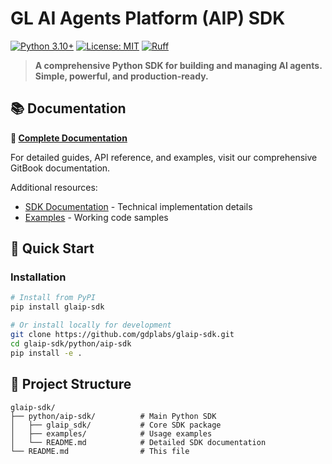 # GL AI Agents Platform (AIP) SDK

[![Python 3.10+](https://img.shields.io/badge/python-3.10+-blue.svg)](https://www.python.org/downloads/)
[![License: MIT](https://img.shields.io/badge/License-MIT-yellow.svg)](https://opensource.org/licenses/MIT)
[![Ruff](https://img.shields.io/endpoint?url=https://raw.githubusercontent.com/astral-sh/ruff/main/assets/badge/v2.json)](https://github.com/astral-sh/ruff)

> **A comprehensive Python SDK for building and managing AI agents. Simple, powerful, and production-ready.**

## 📚 Documentation

**📖 [Complete Documentation](https://gdplabs.gitbook.io/ai-agents-platform/gl-aip-sdk/overview)**

For detailed guides, API reference, and examples, visit our comprehensive GitBook documentation.

Additional resources:
- [SDK Documentation](python/aip-sdk/README.md) - Technical implementation details
- [Examples](python/aip-sdk/examples/) - Working code samples

## 🚀 Quick Start

### Installation

```bash
# Install from PyPI
pip install glaip-sdk

# Or install locally for development
git clone https://github.com/gdplabs/glaip-sdk.git
cd glaip-sdk/python/aip-sdk
pip install -e .
```


## 📁 Project Structure

```
glaip-sdk/
├── python/aip-sdk/          # Main Python SDK
│   ├── glaip_sdk/           # Core SDK package
│   ├── examples/            # Usage examples
│   └── README.md            # Detailed SDK documentation
└── README.md                # This file
```
